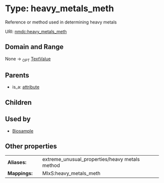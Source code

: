 
# Type: heavy_metals_meth


Reference or method used in determining heavy metals

URI: [nmdc:heavy_metals_meth](https://microbiomedata/meta/heavy_metals_meth)


## Domain and Range

None ->  <sub>OPT</sub> [TextValue](TextValue.md)

## Parents

 *  is_a: [attribute](attribute.md)

## Children


## Used by

 * [Biosample](Biosample.md)

## Other properties

|  |  |  |
| --- | --- | --- |
| **Aliases:** | | extreme_unusual_properties/heavy metals method |
| **Mappings:** | | MIxS:heavy_metals_meth |

